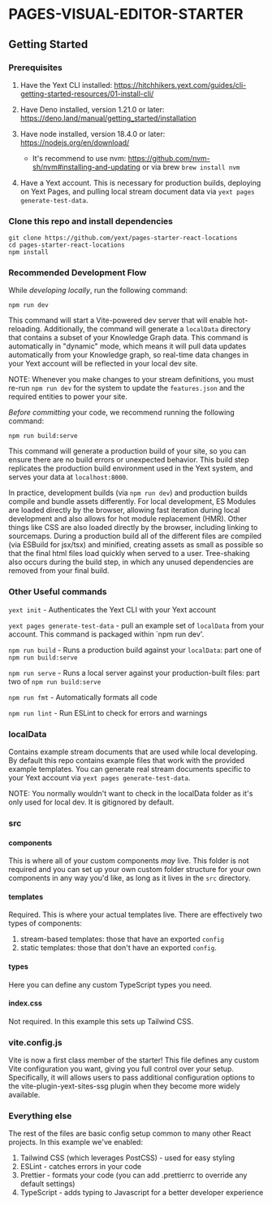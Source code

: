 # PAGES-VISUAL-EDITOR-STARTER

## Getting Started

### Prerequisites

1. Have the Yext CLI installed: https://hitchhikers.yext.com/guides/cli-getting-started-resources/01-install-cli/
1. Have Deno installed, version 1.21.0 or later: https://deno.land/manual/getting_started/installation
1. Have node installed, version 18.4.0 or later: https://nodejs.org/en/download/

   - It's recommend to use nvm: https://github.com/nvm-sh/nvm#installing-and-updating or via brew `brew install nvm`

1. Have a Yext account. This is necessary for production builds, deploying on Yext Pages, and pulling local stream document data via `yext pages generate-test-data`.

### Clone this repo and install dependencies

```shell
git clone https://github.com/yext/pages-starter-react-locations
cd pages-starter-react-locations
npm install
```

### Recommended Development Flow

While _developing locally_, run the following command:

```
npm run dev
```

This command will start a Vite-powered dev server that will enable hot-reloading. Additionally, the command will generate a `localData` directory that contains a subset of your Knowledge Graph data. This command is automatically in "dynamic" mode, which means it will pull data updates automatically from your Knowledge graph, so real-time data changes in your Yext account will be reflected in your local dev site.

NOTE: Whenever you make changes to your stream definitions, you must re-run `npm run dev` for the system to update the `features.json` and the required entities to power your site.

_Before committing_ your code, we recommend running the following command:

```
npm run build:serve
```

This command will generate a production build of your site, so you can ensure there are no build errors or unexpected behavior. This build step replicates the production build environment used in the Yext system, and serves your data at `localhost:8000`.

In practice, development builds (via `npm run dev`) and production builds compile and bundle assets differently. For local development, ES Modules are loaded directly by the browser, allowing fast iteration during local development and also allows for hot module replacement (HMR). Other things like CSS are also loaded directly by the browser, including linking to sourcemaps. During a production build all of the different files are compiled (via ESBuild for jsx/tsx) and minified, creating assets as small as possible so that the final html files load quickly when served to a user. Tree-shaking also occurs during the build step, in which any unused dependencies are removed from your final build.

### Other Useful commands

`yext init` - Authenticates the Yext CLI with your Yext account

`yext pages generate-test-data` - pull an example set of `localData` from your account. This command is packaged within `npm run dev'.

`npm run build` - Runs a production build against your `localData`: part one of `npm run build:serve`

`npm run serve` - Runs a local server against your production-built files: part two of `npm run build:serve`

`npm run fmt` - Automatically formats all code

`npm run lint` - Run ESLint to check for errors and warnings

### localData

Contains example stream documents that are used while local developing. By default this repo contains example files that work with the provided example templates. You can generate real stream documents specific to your Yext account via `yext pages generate-test-data`.

NOTE: You normally wouldn't want to check in the localData folder as it's only used for local dev. It is gitignored by default.

### src

#### components

This is where all of your custom components _may_ live. This folder is not required and you can set up your own custom folder structure for your own components in any way you'd like, as long as it lives in the `src` directory.

#### templates

Required. This is where your actual templates live. There are effectively two types of components:

1. stream-based templates: those that have an exported `config`
1. static templates: those that don't have an exported `config`.

#### types

Here you can define any custom TypeScript types you need.

#### index.css

Not required. In this example this sets up Tailwind CSS.

### vite.config.js

Vite is now a first class member of the starter! This file defines any custom Vite configuration you want, giving you full control over your setup. Specifically, it will allows users to pass additional configuration options to the vite-plugin-yext-sites-ssg plugin when they become more widely available.

### Everything else

The rest of the files are basic config setup common to many other React projects. In this example we've enabled:

1. Tailwind CSS (which leverages PostCSS) - used for easy styling
1. ESLint - catches errors in your code
1. Prettier - formats your code (you can add .prettierrc to override any default settings)
1. TypeScript - adds typing to Javascript for a better developer experience
